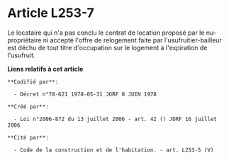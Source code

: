 # Article L253-7

Le locataire qui n'a pas conclu le contrat de location proposé par le nu-propriétaire ni accepté l'offre de relogement faite
par l'usufruitier-bailleur est déchu de tout titre d'occupation sur le logement à l'expiration de l'usufruit.

**Liens relatifs à cet article**

	**Codifié par**:

	  - Décret n°78-621 1978-05-31 JORF 8 JUIN 1978

	**Créé par**:

	  - Loi n°2006-872 du 13 juillet 2006 - art. 42 () JORF 16 juillet 2006

	**Cité par**:

	  - Code de la construction et de l'habitation. - art. L253-5 (V)
